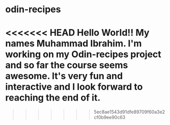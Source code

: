 # odin-recipes
<<<<<<< HEAD
Hello World!! My names Muhammad Ibrahim. I'm working on my Odin-recipes project and so far the course seems awesome. 
It's very fun and interactive and I look forward to reaching the end of it.
=======
>>>>>>> 5ec8ae1543d91dfe89709f60a3e2cf0b9ee90c63
